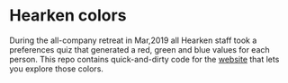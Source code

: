 # Hearken colors
During the all-company retreat in Mar,2019 all Hearken staff took a preferences quiz that generated a red, green and blue values for each person. This repo contains quick-and-dirty code for the [website](http://apps.kavyasukumar.com/hearken-colors/) that lets you explore those colors.
